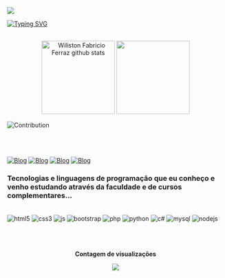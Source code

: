 <img widht="100%" src="https://capsule-render.vercel.app/api?type=waving&color=00FFFF&widht=1000&fontSize=0&heght=300&fontColor=2F4F4F&fontSize=40&animation=twinkling&fontAlignY=35"/>


[![Typing SVG](https://readme-typing-svg.demolab.com?font=Fira+Code&weight=800&size=30&duration=1000&pause=1000&color=28C6F7&center=falso&vCenter=falso&repeat=verdadeiro&random=falso&width=900&lines=Ol%C3%A1%2C+meu+nome+%C3%A9+Wiliston%2C;mas+podem+me+chamar+de+Fabricio.;Atualmente%2C+estudo+;An%C3%A1lise+e+Desenvolvimento+de+Sistemas;na+UMC+(Universidade+de+Mogi+das+Cruzes);e+estou+no+3%C2%BA+semestre+%F0%9F%91%A8%F0%9F%8F%BB%E2%80%8D%F0%9F%92%BB.;Sejam+bem-vindos!+)](https://git.io/typing-svg)
<br><br>

<div align="center">
    <img widht="49%" height="170px" src="https://github-readme-stats.vercel.app/api?username=wiliston&show_icons=true&count_private=true&hide_border=true&title_color=00bfbf&text_color=c9d1d9&bg_color=0d1117" alt="Wiliston Fabricio Ferraz github stats" />
    <img widht="41%" height="170px" src="https://github-readme-stats.vercel.app/api/top-langs/?username=wiliston&layout=compact&hide_border=true&title_color=00bfbf&text_color=00bfbf&bg_color=0d1117" />
</div>

![Contribution](https://activity-graph.herokuapp.com/graph?username=wiliston&theme=gotham&hide_border=true&area=true)

<br><br><br>
[![Blog](https://img.shields.io/badge/LinkedIn-0077B5?style=for-the-badge&logo=linkedin&logoColor=white)](https://www.linkedin.com/in/wiliston-fabricio-7976962a4/)
[![Blog](    https://img.shields.io/badge/Instagram-E4405F?style=for-the-badge&logo=instagram&logoColor=white)](https://www.instagram.com/fabricioferrazz_?igsh=MWloYzBubThvaHZubg==)
[![Blog](    https://img.shields.io/badge/Gmail-D14836?style=for-the-badge&logo=gmail&logoColor=white)](https://mail.google.com/mail/u/0/?pli=1#inbox?compose=new)
[![Blog](    https://img.shields.io/badge/WhatsApp-25D366?style=for-the-badge&logo=whatsapp&logoColor=white)](https://wa.me/5511954736708)


### Tecnologias e linguagens de programação que eu conheço e venho estudando através da faculdade e de cursos complementares...

<div style="display: inline_block"><br/>
    <img align="center" alt="html5" src="https://img.shields.io/badge/HTML5-E34F26?style=for-the-badge&logo=html5&logoColor=white">
    <img align="center" alt="css3" src="https://img.shields.io/badge/CSS3-1572B6?style=for-the-badge&logo=css3&logoColor=white">
    <img align="center" alt="js" src="https://img.shields.io/badge/JavaScript-F7DF1E?style=for-the-badge&logo=javascript&logoColor=black">
    <img align="center" alt="bootstrap" src="https://img.shields.io/badge/Bootstrap-563D7C?style=for-the-badge&logo=bootstrap&logoColor=white">
    <img align="center" alt="php" src="https://img.shields.io/badge/PHP-777BB4?style=for-the-badge&logo=php&logoColor=white">
    <img align="center" alt="python" src="https://img.shields.io/badge/Python-14354C?style=for-the-badge&logo=python&logoColor=white">
    <img align="center" alt="c#" src="https://img.shields.io/badge/C%23-239120?style=for-the-badge&logo=c-sharp&logoColor=white">
    <img align="center" alt="mysql" src="https://img.shields.io/badge/MySQL-00000F?style=for-the-badge&logo=mysql&logoColor=white">
    <img align="center" alt="nodejs" src="https://img.shields.io/badge/Node.js-43853D?style=for-the-badge&logo=node.js&logoColor=white">
</div>
<br><br>

<div align=""center>
    <br><p align="center"><b>Contagem de visualizações</b></p>
    <p align="center"><img align="center" src="https://profile-counter.glitch.me/{wiliston}/count.svg" /></p>
<br></div>
